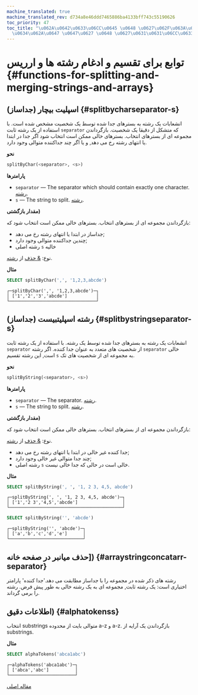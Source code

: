 ```yaml
---
machine_translated: true
machine_translated_rev: d734a8e46ddd7465886ba4133bff743c55190626
toc_priority: 47
toc_title: "\u062A\u0642\u0633\u06CC\u0645 \u0648 \u0627\u062F\u063A\u0627\u0645 \u0631\
  \u0634\u062A\u0647 \u0647\u0627 \u0648 \u0627\u0631\u0631\u06CC\u0633"
---
```


# توابع برای تقسیم و ادغام رشته ها و ارریس {#functions-for-splitting-and-merging-strings-and-arrays}

## اسپلیت بیچار (جداساز) {#splitbycharseparator-s}

انشعابات یک رشته به بسترهای جدا شده توسط یک شخصیت مشخص شده است. با استفاده از یک رشته ثابت `separator` که متشکل از دقیقا یک شخصیت.
بازگرداندن مجموعه ای از بسترهای انتخاب. بسترهای خالی ممکن است انتخاب شود اگر جدا در ابتدا یا انتهای رشته رخ می دهد, و یا اگر چند جداکننده متوالی وجود دارد.

**نحو**

``` sql
splitByChar(<separator>, <s>)
```

**پارامترها**

-   `separator` — The separator which should contain exactly one character. [رشته](../../sql_reference/data_types/string.md).
-   `s` — The string to split. [رشته](../../sql_reference/data_types/string.md).

**مقدار بازگشتی)**

بازگرداندن مجموعه ای از بسترهای انتخاب. بسترهای خالی ممکن است انتخاب شود که:

-   جداساز در ابتدا یا انتهای رشته رخ می دهد;
-   چندین جداکننده متوالی وجود دارد;
-   رشته اصلی `s` خالیه

نوع: [& حذف](../../sql_reference/data_types/array.md) از [رشته](../../sql_reference/data_types/string.md).

**مثال**

``` sql
SELECT splitByChar(',', '1,2,3,abcde')
```

``` text
┌─splitByChar(',', '1,2,3,abcde')─┐
│ ['1','2','3','abcde']           │
└─────────────────────────────────┘
```

## رشته اسپلیتبیست (جداساز) {#splitbystringseparator-s}

انشعابات یک رشته به بسترهای جدا شده توسط یک رشته. با استفاده از یک رشته ثابت `separator` از شخصیت های متعدد به عنوان جدا کننده. اگر رشته `separator` خالی است, این رشته تقسیم `s` به مجموعه ای از شخصیت های تک.

**نحو**

``` sql
splitByString(<separator>, <s>)
```

**پارامترها**

-   `separator` — The separator. [رشته](../../sql_reference/data_types/string.md).
-   `s` — The string to split. [رشته](../../sql_reference/data_types/string.md).

**مقدار بازگشتی)**

بازگرداندن مجموعه ای از بسترهای انتخاب. بسترهای خالی ممکن است انتخاب شود که:

نوع: [& حذف](../../sql_reference/data_types/array.md) از [رشته](../../sql_reference/data_types/string.md).

-   جدا کننده غیر خالی در ابتدا یا انتهای رشته رخ می دهد;
-   چند جدا متوالی غیر خالی وجود دارد;
-   رشته اصلی `s` خالی است در حالی که جدا خالی نیست.

**مثال**

``` sql
SELECT splitByString(', ', '1, 2 3, 4,5, abcde')
```

``` text
┌─splitByString(', ', '1, 2 3, 4,5, abcde')─┐
│ ['1','2 3','4,5','abcde']                 │
└───────────────────────────────────────────┘
```

``` sql
SELECT splitByString('', 'abcde')
```

``` text
┌─splitByString('', 'abcde')─┐
│ ['a','b','c','d','e']      │
└────────────────────────────┘
```

## حذف میانبر در صفحه خانه\]) {#arraystringconcatarr-separator}

رشته های ذکر شده در مجموعه را با جداساز مطابقت می دهد.'جدا کننده' پارامتر اختیاری است: یک رشته ثابت, مجموعه ای به یک رشته خالی به طور پیش فرض.
رشته را برمی گرداند.

## اطلاعات دقیق) {#alphatokenss}

انتخاب substrings متوالی بایت از محدوده a-z و a-z. بازگرداندن یک آرایه از substrings.

**مثال**

``` sql
SELECT alphaTokens('abca1abc')
```

``` text
┌─alphaTokens('abca1abc')─┐
│ ['abca','abc']          │
└─────────────────────────┘
```

[مقاله اصلی](https://clickhouse.tech/docs/en/query_language/functions/splitting_merging_functions/) <!--hide-->
